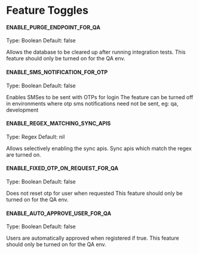 # Feature Toggles

#### ENABLE_PURGE_ENDPOINT_FOR_QA
Type: Boolean
Default: false

Allows the database to be cleared up after running integration tests.
This feature should only be turned on for the QA env.

#### ENABLE_SMS_NOTIFICATION_FOR_OTP
Type: Boolean
Default: false

Enables SMSes to be sent with OTPs for login
The feature can be turned off in environments where otp sms notifications need not be sent, eg: qa, development

#### ENABLE_REGEX_MATCHING_SYNC_APIS
Type: Regex
Default: nil

Allows selectively enabling the sync apis. Sync apis which match the regex are turned on.

#### ENABLE_FIXED_OTP_ON_REQUEST_FOR_QA
Type: Boolean
Default: false

Does not reset otp for user when requested
This feature should only be turned on for the QA env.

#### ENABLE_AUTO_APPROVE_USER_FOR_QA
Type: Boolean
Default: false

Users are automatically approved when registered if true.
This feature should only be turned on for the QA env.
